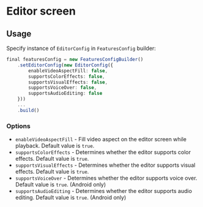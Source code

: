 # Editor screen

## Usage

Specify instance of ```EditorConfig``` in ```FeaturesConfig``` builder:

```typescript
final featuresConfig = new FeaturesConfigBuilder()
    .setEditorConfig(new EditorConfig({
        enableVideoAspectFill: false,
        supportsColorEffects: false,
        supportsVisualEffects: false,
        supportsVoiceOver: false,
        supportsAudioEditing: false
    }))
    ...
    .build()
```

### Options

- ```enableVideoAspectFill``` - Fill video aspect on the editor screen while playback. Default value is ```true```.
- ```supportsColorEffects``` - Determines whether the editor supports color effects. Default value is ```true```.
- ```supportsVisualEffects``` - Determines whether the editor supports visual effects. Default value is ```true```.
- ```supportsVoiceOver``` - Determines whether the editor supports voice over. Default value is ```true```. (Android only)
- ```supportsAudioEditing``` - Determines whether the editor supports audio editing. Default value is ```true```. (Android only)
